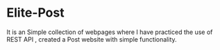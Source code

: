 # Elite-Post

It is an Simple collection of webpages where I have practiced the use of REST API , created a Post website with simple functionality.

